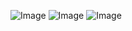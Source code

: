 ![Image](https://github.com/user-attachments/assets/07795ebd-fe55-45d8-98f0-037875e420b9)
![Image](https://github.com/user-attachments/assets/eb6e3c15-954f-4f27-907a-62b2fc7c94b8)
![Image](https://github.com/user-attachments/assets/a39abb5b-152c-45d7-a3ff-d850f048e3d5)
